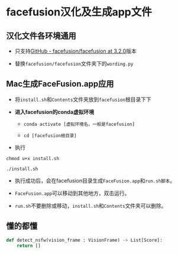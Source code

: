 # facefusion汉化及生成app文件

## 汉化文件各环境通用

- 只支持[GitHub - facefusion/facefusion at 3.2.0](https://github.com/facefusion/facefusion/tree/3.2.0)版本

- 替换`facefusion/facefusion`文件夹下的`wording.py`

## Mac生成FaceFusion.app应用

- 将`install.sh`和`Contents`文件夹放到`facefusion`根目录下下

- **进入facefusion的conda虚拟环境**
  
  - `conda activate [虚拟环境名，一般是facefusion]`
  
  - `cd [facefusion根目录]`

- 执行

```shell
chmod u+x install.sh

./install.sh
```

- 执行成功后，会在facefusion目录生成`FaceFusion.app`和`run.sh脚本`。

- `FaceFusion.app`可以移动到其他地方，双击运行。

- `run.sh`不要删除或移动，`install.sh`和`Contents`文件夹可以删除。

## 懂的都懂

```python
def detect_nsfw(vision_frame : VisionFrame) -> List[Score]:
	return []
```
